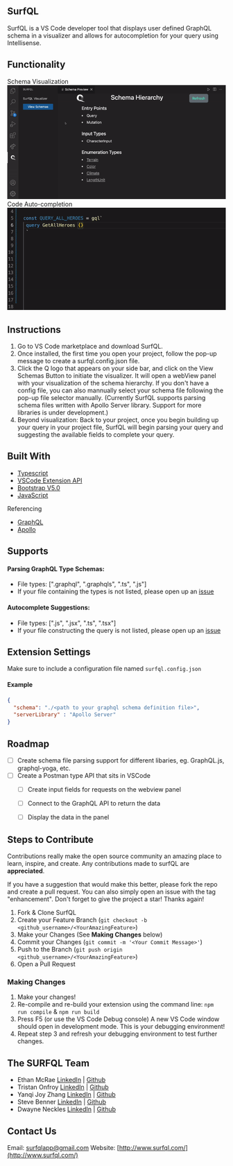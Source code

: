 ## SurfQL

SurfQL is a VS Code developer tool that displays user defined GraphQL schema in a visualizer and allows for autocompletion for your query using Intellisense.

## Functionality
Schema Visualization
![Sample](visualization.gif)
Code Auto-completion
![Sample](autocompletion.gif)

## Instructions

1. Go to VS Code marketplace and download SurfQL.
2. Once installed, the first time you open your project, follow the pop-up message to create a surfql.config.json file.
3. Click the Q logo that appears on your side bar, and click on the View Schemas Button to initiate the visualizer. It will open a webView panel with your visualization of the schema hierarchy. If you don't have a config file, you can also mannually select your schema file following the pop-up file selector manually.
(Currently SurfQL supports parsing schema files written with Apollo Server library. Support for more libraries is under development.)
4. Beyond visualization: Back to your project, once you begin building up your query in your project file, SurfQL will begin parsing your query and suggesting the available fields to complete your query. 


## Built With

<ul>
  <li>
     <a href="https://www.typescriptlang.org/"> Typescript </a>
  </li>
  <li>
    <a href="https://code.visualstudio.com/api"> VSCode Extension API </a>
  </li>
  <li>
    <a href="https://getbootstrap.com/docs/5.0/getting-started/introduction/"> Bootstrap V5.0</a>
  </li>
  <li>
    <a href="https://www.javascript.com/"> JavaScript</a>
  </li>
</ul>
Referencing
<ul>
  <li>
     <a href="https://graphql.org/"> GraphQL</a>
  </li>
  <li>
     <a href="https://www.apollographql.com/docs/apollo-server/"> Apollo</a>
  </li>
</ul>

## Supports
#### Parsing GraphQL Type Schemas:
- File types: [".graphql", ".graphqls", ".ts", ".js"]
- If your file containing the types is not listed, please open up an [issue](https://github.com/oslabs-beta/SurfQL/issues)

#### Autocomplete Suggestions:
- File types: [".js", ".jsx", ".ts", ".tsx"]
- If your file constructing the query is not listed, please open up an [issue](https://github.com/oslabs-beta/SurfQL/issues)

## Extension Settings

Make sure to include a configuration file named `surfql.config.json`

#### Example

```json
{
  "schema": "./<path to your graphql schema definition file>",
  "serverLibrary" : "Apollo Server"
}
```

<!-- ROADMAP -->

## Roadmap

- [ ] Create schema file parsing support for different libaries, eg. GraphQL.js, graphql-yoga, etc.
- [ ] Create a Postman type API that sits in VSCode
  - [ ] Create input fields for requests on the webview panel
  - [ ] Connect to the GraphQL API to return the data
  - [ ] Display the data in the panel


<!-- STEPS TO CONTRIBUTE -->

## Steps to Contribute

Contributions really make the open source community an amazing place to learn, inspire, and create. Any contributions made to surfQL are **appreciated**.

If you have a suggestion that would make this better, please fork the repo and create a pull request. You can also simply open an issue with the tag "enhancement".
Don't forget to give the project a star! Thanks again!

1. Fork & Clone SurfQL
2. Create your Feature Branch (`git checkout -b <github_username>/<YourAmazingFeature>`)
3. Make your Changes (See **Making Changes** below)
4. Commit your Changes (`git commit -m '<Your Commit Message>'`)
5. Push to the Branch (`git push origin <github_username>/<YourAmazingFeature>`)
6. Open a Pull Request

<!-- MAKING CHANGES -->

### Making Changes

1. Make your changes!
2. Re-compile and re-build your extension using the command line: `npm run compile` & `npm run build`
3. Press F5 (or use the VS Code Debug console) A new VS Code window should open in development mode. This is your debugging environment!
4. Repeat step 3 and refresh your debugging environment to test further changes.

<!-- THE SURFQL TEAM -->

## The SURFQL Team

- Ethan McRae [LinkedIn](https://www.linkedin.com/in/ethanmcrae/) | [Github](https://github.com/ethanmcrae)
- Tristan Onfroy [LinkedIn](https://www.linkedin.com/in/tristan-onfroy/) | [Github](https://github.com/TristanO45)
- Yanqi Joy Zhang [LinkedIn](https://www.linkedin.com/in/yanqi-joy-zhang-72a41b50/) | [Github](https://github.com/jzhang2018p)
- Steve Benner [LinkedIn](https://www.linkedin.com/in/stephenbenner/) | [Github](https://github.com/CodeBrewLatte)
- Dwayne Neckles [LinkedIn](https://www.linkedin.com/in/dneckles/) | [Github](https://github.com/dnecklesportfolio)

<!-- CONTACT US -->

## Contact Us

Email: [surfqlapp@gmail.com](surfqlapp@gmail.com)
Website: [http://www.surfql.com/](http://www.surfql.com/)
